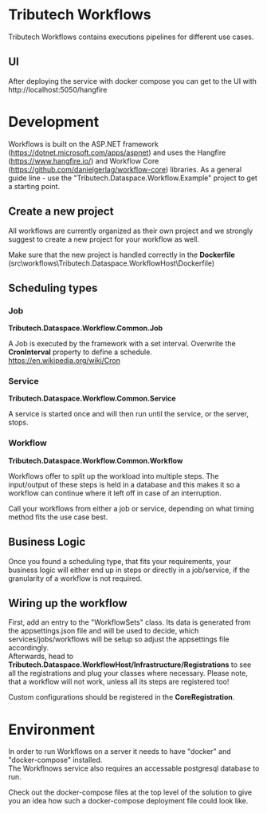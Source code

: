 # Tributech Workflows

Tributech Workflows contains executions pipelines for different use cases.

## UI

After deploying the service with docker compose you can get to the UI with http://localhost:5050/hangfire

# Development
Workflows is built on the ASP.NET framework (https://dotnet.microsoft.com/apps/aspnet) and uses the Hangfire (https://www.hangfire.io/) and Workflow Core (https://github.com/danielgerlag/workflow-core) libraries. 
As a general guide line - use the "Tributech.Dataspace.Workflow.Example" project to get a starting point.

## Create a new project
All workflows are currently organized as their own project and we strongly suggest to create a new project for your workflow as well.

Make sure that the new project is handled correctly in the **Dockerfile** (src\workflows\Tributech.Dataspace.WorkflowHost\Dockerfile)

## Scheduling types
### Job
**Tributech.Dataspace.Workflow.Common.Job**

A Job is executed by the framework with a set interval. Overwrite the **CronInterval** property to define a schedule. https://en.wikipedia.org/wiki/Cron

### Service
**Tributech.Dataspace.Workflow.Common.Service**

A service is started once and will then run until the service, or the server, stops.

### Workflow
**Tributech.Dataspace.Workflow.Common.Workflow**

Workflows offer to split up the workload into multiple steps. The input/output of these steps is held in a database and this makes it so a workflow can continue where it left off in case of an interruption.

Call your workflows from either a job or service, depending on what timing method fits the use case best.

## Business Logic
Once you found a scheduling type, that fits your requirements, your business logic will either end up in steps or directly in a job/service, if the granularity of a workflow is not required.

## Wiring up the workflow
First, add an entry to the "WorkflowSets" class. Its data is generated from the appsettings.json file and will be used to decide, which services/jobs/workflows will be setup so adjust the appsettings file accordingly.  
Afterwards, head to **Tributech.Dataspace.WorkflowHost/Infrastructure/Registrations** to see all the registrations and plug your classes where necessary. Please note, that a workflow will not work, unless all its steps are registered too!

Custom configurations should be registered in the **CoreRegistration**.

# Environment
In order to run Workflows on a server it needs to have "docker" and "docker-compose" installed.  
The Workflnows service also requires an accessable postgresql database to run.

Check out the docker-compose files at the top level of the solution to give you an idea how such a docker-compose deployment file could look like.
